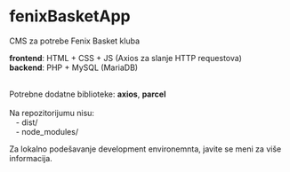 # fenixBasketApp
CMS za potrebe Fenix Basket kluba

<b>frontend</b>: HTML + CSS + JS (Axios za slanje HTTP requestova)<br>
<b>backend</b>: PHP + MySQL (MariaDB)
  
<br>
Potrebne dodatne biblioteke: <b>axios</b>, <b>parcel</b>
<br>
<br>
Na repozitorijumu nisu:<br>
&nbsp&nbsp&nbsp- dist/<br>
&nbsp&nbsp&nbsp- node_modules/


Za lokalno podešavanje development environemnta, javite se meni za više informacija.
